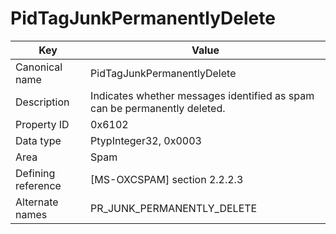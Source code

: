 # PidTagJunkPermanentlyDelete

| Key | Value |
|---|---|
| Canonical name | PidTagJunkPermanentlyDelete |
| Description | Indicates whether messages identified as spam can be permanently deleted. |
| Property ID | 0x6102 |
| Data type | PtypInteger32, 0x0003 |
| Area | Spam |
| Defining reference | [MS-OXCSPAM] section 2.2.2.3 |
| Alternate names | PR_JUNK_PERMANENTLY_DELETE |
